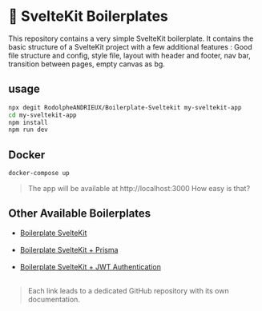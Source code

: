 # 🚀 SvelteKit Boilerplates

This repository contains a very simple SvelteKit boilerplate. 
It contains the basic structure of a SvelteKit project with a few additional features :
Good file structure and config, style file, layout with header and footer, nav bar, transition between pages, empty canvas as bg.

## usage

```bash
npx degit RodolpheANDRIEUX/Boilerplate-Sveltekit my-sveltekit-app
cd my-sveltekit-app
npm install
npm run dev
```

## Docker

```bash
docker-compose up
```
> The app will be available at http://localhost:3000 How easy is that?

## Other Available Boilerplates

- [Boilerplate SvelteKit](https://github.com/RodolpheANDRIEUX/Boilerplate-Sveltekit)
  <br><br>
- [Boilerplate SvelteKit + Prisma](https://github.com/RodolpheANDRIEUX/Boilerplate-Sveltekit-Prisma)
  <br><br>
- [Boilerplate SvelteKit + JWT Authentication](https://github.com/RodolpheANDRIEUX/Boilerplate-Sveltekit-Authentification)
  <br><br>

>Each link leads to a dedicated GitHub repository with its own documentation.